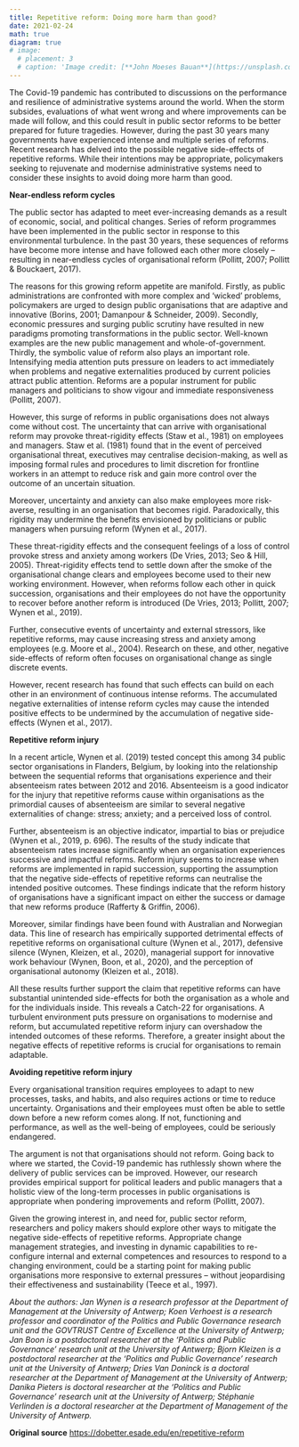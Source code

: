 ```yaml
---
title: Repetitive reform: Doing more harm than good?
date: 2021-02-24
math: true
diagram: true
# image:
  # placement: 3
  # caption: 'Image credit: [**John Moeses Bauan**](https://unsplash.com/photos/OGZtQF8iC0g)'
---
```


The Covid-19 pandemic has contributed to discussions on the performance and resilience of administrative systems around the world. When the storm subsides, evaluations of what went wrong and where improvements can be made will follow, and this could result in public sector reforms to be better prepared for future tragedies. However, during the past 30 years many governments have experienced intense and multiple series of reforms. Recent research has delved into the possible negative side-effects of repetitive reforms. While their intentions may be appropriate, policymakers seeking to rejuvenate and modernise administrative systems need to consider these insights to avoid doing more harm than good.

**Near-endless reform cycles**

The public sector has adapted to meet ever-increasing demands as a result of economic, social, and political changes. Series of reform programmes have been implemented in the public sector in response to this environmental turbulence. In the past 30 years, these sequences of reforms have become more intense and have followed each other more closely – resulting in near-endless cycles of organisational reform (Pollitt, 2007; Pollitt & Bouckaert, 2017).

The reasons for this growing reform appetite are manifold. Firstly, as public administrations are confronted with more complex and ‘wicked’ problems, policymakers are urged to design public organisations that are adaptive and innovative (Borins, 2001; Damanpour & Schneider, 2009). Secondly, economic pressures and surging public scrutiny have resulted in new paradigms promoting transformations in the public sector. Well-known examples are the new public management and whole-of-government. Thirdly, the symbolic value of reform also plays an important role. Intensifying media attention puts pressure on leaders to act immediately when problems and negative externalities produced by current policies attract public attention. Reforms are a popular instrument for public managers and politicians to show vigour and immediate responsiveness (Pollitt, 2007).

However, this surge of reforms in public organisations does not always come without cost. The uncertainty that can arrive with organisational reform may provoke threat-rigidity effects (Staw et al., 1981) on employees and managers. Staw et al. (1981) found that in the event of perceived organisational threat, executives may centralise decision-making, as well as imposing formal rules and procedures to limit discretion for frontline workers in an attempt to reduce risk and gain more control over the outcome of an uncertain situation.

Moreover, uncertainty and anxiety can also make employees more risk-averse, resulting in an organisation that becomes rigid. Paradoxically, this rigidity may undermine the benefits envisioned by politicians or public managers when pursuing reform (Wynen et al., 2017).

These threat-rigidity effects and the consequent feelings of a loss of control provoke stress and anxiety among workers (De Vries, 2013; Seo & Hill, 2005). Threat-rigidity effects tend to settle down after the smoke of the organisational change clears and employees become used to their new working environment. However, when reforms follow each other in quick succession, organisations and their employees do not have the opportunity to recover before another reform is introduced (De Vries, 2013; Pollitt, 2007; Wynen et al., 2019).

Further, consecutive events of uncertainty and external stressors, like repetitive reforms, may cause increasing stress and anxiety among employees (e.g. Moore et al., 2004). Research on these, and other, negative side-effects of reform often focuses on organisational change as single discrete events.

However, recent research has found that such effects can build on each other in an environment of continuous intense reforms. The accumulated negative externalities of intense reform cycles may cause the intended positive effects to be undermined by the accumulation of negative side-effects (Wynen et al., 2017).

**Repetitive reform injury**

In a recent article, Wynen et al. (2019) tested concept this among 34 public sector organisations in Flanders, Belgium, by looking into the relationship between the sequential reforms that organisations experience and their absenteeism rates between 2012 and 2016. Absenteeism is a good indicator for the injury that repetitive reforms cause within organisations as the primordial causes of absenteeism are similar to several negative externalities of change: stress; anxiety; and a perceived loss of control.

Further, absenteeism is an objective indicator, impartial to bias or prejudice (Wynen et al., 2019, p. 696). The results of the study indicate that absenteeism rates increase significantly when an organisation experiences successive and impactful reforms. Reform injury seems to increase when reforms are implemented in rapid succession, supporting the assumption that the negative side-effects of repetitive reforms can neutralise the intended positive outcomes. These findings indicate that the reform history of organisations have a significant impact on either the success or damage that new reforms produce (Rafferty & Griffin, 2006).

Moreover, similar findings have been found with Australian and Norwegian data. This line of research has empirically supported detrimental effects of repetitive reforms on organisational culture (Wynen et al., 2017), defensive silence (Wynen, Kleizen, et al., 2020), managerial support for innovative work behaviour (Wynen, Boon, et al., 2020), and the perception of organisational autonomy (Kleizen et al., 2018).

All these results further support the claim that repetitive reforms can have substantial unintended side-effects for both the organisation as a whole and for the individuals inside. This reveals a Catch-22 for organisations. A turbulent environment puts pressure on organisations to modernise and reform, but accumulated repetitive reform injury can overshadow the intended outcomes of these reforms. Therefore, a greater insight about the negative effects of repetitive reforms is crucial for organisations to remain adaptable.

**Avoiding repetitive reform injury**

Every organisational transition requires employees to adapt to new processes, tasks, and habits, and also requires actions or time to reduce uncertainty. Organisations and their employees must often be able to settle down before a new reform comes along. If not, functioning and performance, as well as the well-being of employees, could be seriously endangered. 

The argument is not that organisations should not reform. Going back to where we started, the Covid-19 pandemic has ruthlessly shown where the delivery of public services can be improved. However, our research provides empirical support for political leaders and public managers that a holistic view of the long-term processes in public organisations is appropriate when pondering improvements and reform (Pollitt, 2007).

Given the growing interest in, and need for, public sector reform, researchers and policy makers should explore other ways to mitigate the negative side-effects of repetitive reforms. Appropriate change management strategies, and investing in dynamic capabilities to re-configure internal and external competences and resources to respond to a changing environment, could be a starting point for making public organisations more responsive to external pressures – without jeopardising their effectiveness and sustainability (Teece et al., 1997).

*About the authors: Jan Wynen is a research professor at the Department of Management at the University of Antwerp; Koen Verhoest is a research professor and coordinator of the Politics and Public Governance research unit and the GOVTRUST Centre of Excellence at the University of Antwerp; Jan Boon is a postdoctoral researcher at the ‘Politics and Public Governance’ research unit at the University of Antwerp; Bjorn Kleizen is a postdoctoral researcher at the ‘Politics and Public Governance’ research unit at the University of Antwerp; Dries Van Doninck is a doctoral researcher at the Department of Management at the University of Antwerp; Danika Pieters is doctoral researcher at the ‘Politics and Public Governance’ research unit at the University of Antwerp; Stéphanie Verlinden is a doctoral researcher at the Department of Management of the University of Antwerp.*

**Original source**
https://dobetter.esade.edu/en/repetitive-reform


